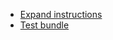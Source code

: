 
- [Expand instructions](https://github.com/Azure/azure-cnab-quickstarts/issues/62)
- [Test bundle](https://github.com/Azure/azure-cnab-quickstarts/issues/75)